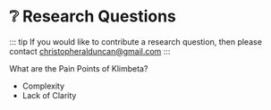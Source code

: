 # ❔ Research Questions

::: tip
If you would like to contribute a research question, then please contact christopheralduncan@gmail.com
:::


What are the Pain Points of Klimbeta?
- Complexity
- Lack of Clarity